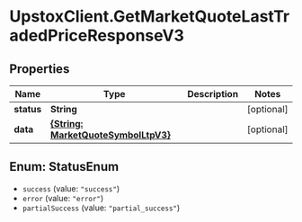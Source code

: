 # UpstoxClient.GetMarketQuoteLastTradedPriceResponseV3

## Properties
Name | Type | Description | Notes
------------ | ------------- | ------------- | -------------
**status** | **String** |  | [optional] 
**data** | [**{String: MarketQuoteSymbolLtpV3}**](MarketQuoteSymbolLtpV3.md) |  | [optional] 

<a name="StatusEnum"></a>
## Enum: StatusEnum

* `success` (value: `"success"`)
* `error` (value: `"error"`)
* `partialSuccess` (value: `"partial_success"`)

